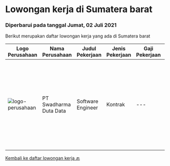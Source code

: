 
  # Lowongan kerja di Sumatera barat

  ### Diperbarui pada tanggal Jumat, 02 Juli 2021

  Berikut merupakan daftar lowongan kerja yang ada di Sumatera barat

  |Logo Perusahaan | Nama Perusahaan | Judul Pekerjaan | Jenis Pekerjaan | Gaji Pekerjaan | Lokasi | Deskripsi | Tanggal diunggah | Pranala |
  | -------------- | --------------- | --------------- | --------- | --------- | -------------- | ------- | ----------- | ----------- |
  |![logo-perusahaan](https://image-service-cdn.seek.com.au/c9726dd48637f2122e69fa4f05bdeddb6166e3b5/ee4dce1061f3f616224767ad58cb2fc751b8d2dc)|PT Swadharma Duta Data|Software Engineer|Kontrak|---|Jakarta Timur|Back End Developer Memahami konsep pengembangan aplikasi Memahami konsep Microservices Architeccture Memiliki skill Java Spring Boot, Net Core, Go,...|Kamis, 01 Juli 2021|https://www.jobstreet.co.id/id/job/software-engineer-3563022?token=0~8280a342-0857-4cce-a00e-aa2cfba01db1&sectionRank=1&jobId=jobstreet-id-job-3563022|


  [Kembali ke daftar lowongan kerja 🔙](../README.md#daftar-lowongan-kerja)
  